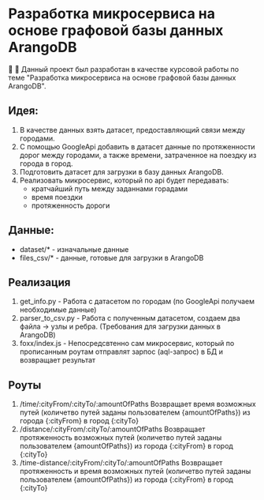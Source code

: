 # Разработка микросервиса на основе графовой базы данных ArangoDB
:page_facing_up: :blue_car:
Данный проект был разработан в качестве курсовой работы по теме "Разработка микросервиса на основе графовой базы данных ArangoDB".

## Идея:
1) В качестве данных взять датасет, предоставляющий связи между городами.
2) С помощью GoogleApi добавить в датасет данные по протяженности дорог между городами, а также времени, затраченное на поездку из города в город.
3) Подготовить датасет для загрузки в базу данных ArangoDB.
4) Реализовать микросервис, который по api будет передавать: 
     * кратчайший путь между заданнами горадами
     * время поездки 
     * протяженность дороги


## Данные:
* dataset/* - изначальные данные
* files_csv/* - данные, готовые для загрузки в ArangoDB


## Реализация
1) get_info.py - Работа с датасетом по городам (по GoogleApi получаем необходимые данные)
2) parser_to_csv.py - Работа с полученным датасетом, создаем два файла -> узлы и ребра. (Требования для загрузки данных в ArangoDB)
3) foxx/index.js - Непосредсвтенно сам микросервис, который по прописанным роутам отправлят зарпос (aql-запрос) в БД и возвращает результат

## Роуты
1) /time/:cityFrom/:cityTo/:amountOfPaths
Возвращает время возможных путей (количетво путей заданы пользователем {amountOfPaths}) из города {:cityFrom} в город {:cityTo} 
2) /distance/:cityFrom/:cityTo/:amountOfPaths
Возвращает протяженность возможных путей (количетво путей заданы пользователем {amountOfPaths}) из города {:cityFrom} в город {:cityTo} 
3) /time-distance/:cityFrom/:cityTo/:amountOfPaths
Возвращает протяженность и время возможных путей (количетво путей заданы пользователем {amountOfPaths}) из города {:cityFrom} в город {:cityTo} 
